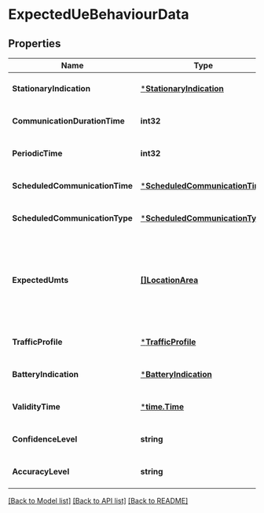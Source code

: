 # ExpectedUeBehaviourData

## Properties
Name | Type | Description | Notes
------------ | ------------- | ------------- | -------------
**StationaryIndication** | [***StationaryIndication**](StationaryIndication.md) |  | [optional] [default to null]
**CommunicationDurationTime** | **int32** |  | [optional] [default to null]
**PeriodicTime** | **int32** |  | [optional] [default to null]
**ScheduledCommunicationTime** | [***ScheduledCommunicationTime**](ScheduledCommunicationTime.md) |  | [optional] [default to null]
**ScheduledCommunicationType** | [***ScheduledCommunicationType**](ScheduledCommunicationType.md) |  | [optional] [default to null]
**ExpectedUmts** | [**[]LocationArea**](LocationArea.md) | Identifies the UE&#x27;s expected geographical movement. The attribute is only applicable in 5G. | [optional] [default to null]
**TrafficProfile** | [***TrafficProfile**](TrafficProfile.md) |  | [optional] [default to null]
**BatteryIndication** | [***BatteryIndication**](BatteryIndication.md) |  | [optional] [default to null]
**ValidityTime** | [***time.Time**](time.Time.md) |  | [optional] [default to null]
**ConfidenceLevel** | **string** |  | [optional] [default to null]
**AccuracyLevel** | **string** |  | [optional] [default to null]

[[Back to Model list]](../README.md#documentation-for-models) [[Back to API list]](../README.md#documentation-for-api-endpoints) [[Back to README]](../README.md)


